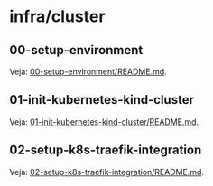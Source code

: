 # infra/cluster

## 00-setup-environment

Veja: [00-setup-environment/README.md](./00-setup-environment/README.md).

## 01-init-kubernetes-kind-cluster

Veja: [01-init-kubernetes-kind-cluster/README.md](./01-init-kubernetes-kind-cluster/README.md).

## 02-setup-k8s-traefik-integration

Veja: [02-setup-k8s-traefik-integration/README.md](./02-setup-k8s-traefik-integration/README.md).
